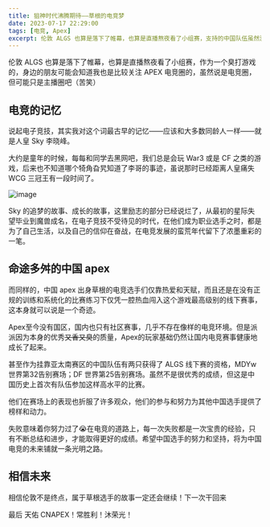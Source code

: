```yaml
---
title: 狙神时代沸腾期待——草根的电竞梦
date: 2023-07-17 22:29:00
tags: [电竞, Apex]
excerpt: 伦敦 ALGS 也算是落下了帷幕，也算是直播熬夜看了小组赛，支持的中国队伍虽然没有获得很好的成绩，但就算是失败也是努力的见证，希望中国 Apex 选手有了榜样和动力以后能走的更高更远。
---
```


伦敦 ALGS 也算是落下了帷幕，也算是直播熬夜看了小组赛，作为一个臭打游戏的，身边的朋友可能会知道我也是比较关注 APEX 电竞圈的，虽然说是电竞圈，但可能只是主播圈吧（苦笑）

## 电竞的记忆

说起电子竞技，其实我对这个词最古早的记忆——应该和大多数同龄人一样——就是人皇 Sky 李晓峰。

大约是童年的时候，每每和同学去黑网吧，我们总是会玩 War3 或是 CF 之类的游戏，后来也不知道哪个犄角旮旯知道了李哥的事迹，虽说那时已经距离人皇痛失 WCG 三冠王有一段时间了。

![image](https://oss.enpitsulin.xyz/images/bafybeibyau57rguj5luzcrcitfa7jsysjsyz6w2tuzf7beg2vpwylmn5hy.webp)

Sky 的追梦的故事、成长的故事，这里励志的部分已经说烂了，从最初的星际失望毕业到魔兽成名，在电子竞技不受待见的时代，在他们成为职业选手之时，都是为了自己生活，以及自己的信仰在奋战，在电竞发展的蛮荒年代留下了浓墨重彩的一笔。

## 命途多舛的中国 apex

而同样的，中国 apex 出身草根的电竞选手们仅靠热爱和天赋，而且还是在没有正规的训练和系统化的比赛练习下仅凭一腔热血闯入这个游戏最高级别的线下赛事，这本身就可以说是一个奇迹。

Apex至今没有国区，国内也只有社区赛事，几乎不存在像样的电竞环境。但是派派因为本身的优秀~~又香又臭~~的质量，Apex的玩家基础仍然让国内电竞赛事健康地成长了起来。

甚至作为挂靠亚太南赛区的中国队伍有两只获得了 ALGS 线下赛的资格，MDYw 世界第32告别赛场；DF 世界第25告别赛场。虽然不是很优秀的成绩，但这是中国历史上首次有队伍参加这样高水平的比赛。

他们在赛场上的表现也折服了许多观众，他们的参与和努力为其他中国选手提供了榜样和动力。

失败意味着你努力过了😭在电竞的道路上，每一次失败都是一次宝贵的经验，只有不断总结和进步，才能取得更好的成绩。希望中国选手的努力和坚持，将为中国电竞的未来铺就一条光明之路。

## 相信未来

相信伦敦不是终点，属于草根选手的故事一定还会继续！下一次干回来

最后 天佑 CNAPEX！常胜利！沐荣光！
